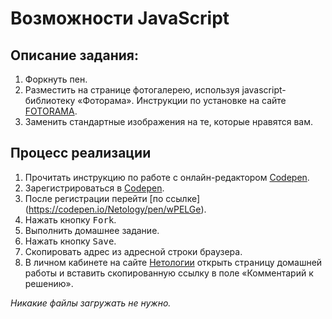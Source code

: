 Возможности JavaScript
===

## Описание задания:

1. Форкнуть пен.
2. Разместить на странице фотогалерею, используя javascript-библиотеку «Фоторама». Инструкции по установке на сайте [FOTORAMA](http://fotorama.io/).
3. Заменить стандартные изображения на те, которые нравятся вам.

## Процесс реализации

1. Прочитать инструкцию по работе с онлайн-редактором [Codepen](https://netology-university.bitbucket.io/guides/wm/codepen-guide/).
2. Зарегистрироваться в [Codepen](https://codepen.io).
3. После регистрации перейти [по ссылке] (https://codepen.io/Netology/pen/wPELGe).
4. Нажать кнопку <kbd>Fork</kbd>.
5. Выполнить домашнее задание.
6. Нажать кнопку <kbd>Save</kbd>.
7. Скопировать адрес из адресной строки браузера.
8. В личном кабинете на сайте [Нетологии](https://netology.ru/) открыть страницу домашней работы и вставить скопированную ссылку в поле «Комментарий к решению».

*Никакие файлы загружать не нужно.*
